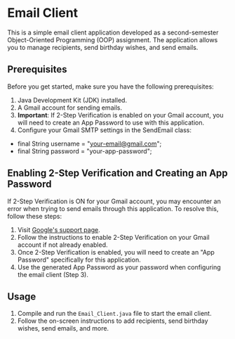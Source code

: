 # Email Client

This is a simple email client application developed as a second-semester Object-Oriented Programming (OOP) assignment. The application allows you to manage recipients, send birthday wishes, and send emails.

## Prerequisites

Before you get started, make sure you have the following prerequisites:

1. Java Development Kit (JDK) installed.
2. A Gmail account for sending emails.
3. **Important**: If 2-Step Verification is enabled on your Gmail account, you will need to create an App Password to use with this application.
4. Configure your Gmail SMTP settings in the SendEmail class:
  - final String username = "your-email@gmail.com";
  - final String password = "your-app-password";

## Enabling 2-Step Verification and Creating an App Password

If 2-Step Verification is ON for your Gmail account, you may encounter an error when trying to send emails through this application. To resolve this, follow these steps:

1. Visit [Google's support page](https://support.google.com/accounts/answer/185833?p=InvalidSecondFactor).
2. Follow the instructions to enable 2-Step Verification on your Gmail account if not already enabled.
3. Once 2-Step Verification is enabled, you will need to create an "App Password" specifically for this application. 
4. Use the generated App Password as your password when configuring the email client (Step 3).

## Usage

1. Compile and run the `Email_Client.java` file to start the email client.
2. Follow the on-screen instructions to add recipients, send birthday wishes, send emails, and more.
